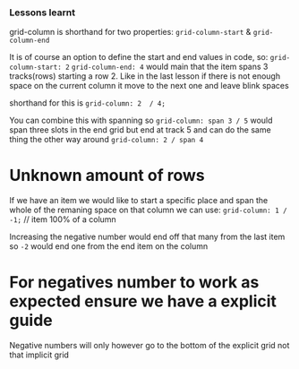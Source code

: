 ###  Lessons learnt

grid-column is shorthand for two properties:
`grid-column-start` & `grid-column-end`

It is of course an option to define the start and end values in code, so:
`grid-column-start: 2` `grid-column-end: 4` would main that the item spans 3 tracks(rows) starting a row 2. Like in the last lesson if there is not enough space on the current column it move to the next one and leave blink spaces

shorthand for this is `grid-column: 2  / 4;`

You can combine this with spanning so `grid-column: span 3 / 5` would span three slots in the end grid but end at track 5 and can do the same thing the other way around `grid-column: 2 / span 4`

# Unknown amount of rows

If we have an item we would like to start a specific place and span the whole of the remaning space on that column we can use:
`grid-column: 1 / -1;` // item 100% of a column

Increasing the negative number would end off that many from the last item so `-2` would end one from the end item on the column

# For negatives number to work as expected ensure we have a explicit guide
Negative numbers will only however go to the bottom of the explicit grid not that implicit grid
